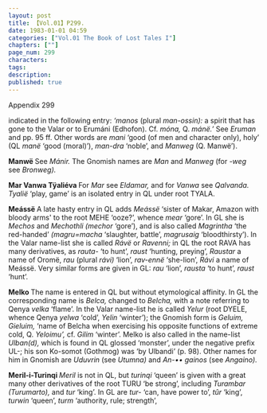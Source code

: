 ```yaml
---
layout: post
title: 【Vol.01】P299.
date: 1983-01-01 04:59
categories: ["Vol.01 The Book of Lost Tales I"]
chapters: [""]
page_num: 299
characters: 
tags: 
description: 
published: true
---
```


<p style="text-indent: 0;">
Appendix 299
</p>

indicated in the following entry: <I>‘manos</I> (plural <I>man-ossin):</I> a spirit that has gone to the Valar or to Erumáni (Edhofon). Cf. <I>móna,</I> Q. <I>mánë.’</I> See <I>Eruman</I> and pp. 95 ff. Other words are <I>mani</I> ‘good (of men and character only), holy’ (QL <I>manë</I> ‘good (moral)’), <I>man-dra</I> ‘noble’, and <I>Manweg</I> (Q. Manwë’).

<B>Manwë  </B>See <I>Mánir.</I> The Gnomish names are <I>Man</I> and <I>Manweg</I> (for <I>-weg</I> see <I>Bronweg).</I>

<B>Mar Vanwa Tÿaliéva </B>For <I>Mar</I> see <I>Eldamar,</I> and for <I>Vanwa</I> see <I>Qalvanda. Tyalië</I> ‘play, game’ is an isolated entry in QL under root TYALA.

<B>Meássë  </B>A late hasty entry in QL adds <I>Meássë</I> ‘sister of Makar, Amazon with bloody arms' to the root MEHE ‘ooze?’, whence <I>mear</I> ‘gore’. In GL she is <I>Mechos</I> and <I>Mechothli (mechor</I> ‘gore’), and is also called <I>Magrintha</I> ‘the red-handed’ <I>(magru=macha</I> ‘slaughter, battle’, <I>magrusaig</I> ‘bloodthirsty’). In the Valar name-list she is called <I>Rávë</I> or <I>Ravenni;</I> in QL the root RAVA has many derivatives, as <I>rauta-</I> ‘to hunt’, <I>raust</I> ‘hunting, preying’, <I>Raustar</I> a name of Oromë, <I>rau</I> (plural <I>rávi)</I> ‘lion’, <I>rav-ennë</I> ‘she-lion’, <I>Rávi</I> a name of Meássë. Very similar forms are given in GL: <I>rau</I> ‘lion’, <I>rausta</I> ‘to hunt’, <I>raust</I> ‘hunt’.

<B>Melko   </B>The name is entered in QL but without etymological affinity. In GL the corresponding name is <I>Belca,</I> changed to <I>Belcha,</I> with a note referring to Qenya <I>velka</I> ‘flame’. In the Valar name-list he is called <I>Yelur</I> (root DYELE, whence Qenya <I>yelwa</I> ‘cold’, <I>Yelin</I> ‘winter’); the Gnomish form is <I>Geluim, Gieluim,</I> ‘name of Belcha when exercising his opposite functions of extreme cold, Q. <I>Yeloimu’,</I> cf. <I>Gilim</I> ‘winter’. Melko is also called in the name-list <I>Ulban(d),</I> which is found in QL glossed ‘monster’, under the negative prefix UL-; his son Ko-somot (Gothmog) was ‘by Ulbandi’ (p. 98). Other names for him in Gnomish are <I>Uduvrin</I> (see <I>Utumna)</I> and <I>An-•• gainos</I> (see <I>Angaino).</I>

<B>Meril-i-Turinqi   </B><I>Meril</I> is not in QL, but <I>turinqi</I> ‘queen’ is given with a great many other derivatives of the root TURU ‘be strong’, including <I>Turambar (Turumarto),</I> and <I>tur</I> ‘king’. In GL are <I>tur-</I> ‘can, have power to’, <I>tûr</I> ‘king’, <I>turwin</I> ‘queen’, <I>turm</I> ‘authority, rule; strength’,

